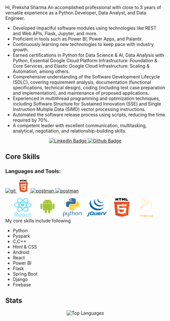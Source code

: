 Hi, Preksha Sharma
 An accomplished professional with close to 3 years of versatile experience as a Python Developer, Data Analyst, and Data Engineer. 

- Developed impactful software modules using technologies like REST and Web APIs, Flask, Jupyter, and more.
- Proficient in tools such as Power BI, Power Apps, and Palantir.
- Continuously learning new technologies to keep pace with industry growth.
- Earned certifications in Python for Data Science & AI, Data Analysis with Python, Essential Google Cloud Platform Infrastructure: Foundation & Core Services, and Elastic Google Cloud Infrastructure: Scaling & Automation, among others.
- Comprehensive understanding of the Software Development Lifecycle (SDLC), covering requirement analysis, documentation (functional specifications, technical design), coding (including test case preparation and implementation), and maintenance of proposed applications.
- Experienced in multithread programming and optimization techniques, including Software Structure for Sustained Innovation (SSE) and Single Instruction Multiple Data (SIMD) vector processing instructions.
- Automated the software release process using scripts, reducing the time required by 70%.
- A competent leader with excellent communication, multitasking, analytical, negotiation, and relationship-building skills.



<div id="header" align="center">
 
</div>

  <div id="badges" align="center">
  <a href="https://www.linkedin.com/in/preksha-sharma-8ab51a86/">
  <img src="https://img.shields.io/badge/LinkedIn-blue" alt="LinkedIn Badge"/>
  </a>
   <a href="https://github.com/prektrons">
  <img src="https://img.shields.io/badge/GitHub-black" alt="Github Badge"/>
  </a>
  
</div>






## Core Skills


<h3 align="left">Languages and Tools:</h3>
 <p align="left"> 
  
  <a href="https://git-scm.com/" target="_blank" rel="noreferrer"> 
    <img src="https://www.vectorlogo.zone/logos/git-scm/git-scm-icon.svg" alt="git" width="40" height="40"/> 
  </a> 
 <a href="https://www.w3.org/html/" target="_blank" rel="noreferrer">
   <img src="https://raw.githubusercontent.com/devicons/devicon/master/icons/html5/html5-original-wordmark.svg" alt="html5" width="40" height="40"/>
 </a>
 <a href="https://postman.com" target="_blank" rel="noreferrer"> 
  <img src="https://www.vectorlogo.zone/logos/getpostman/getpostman-icon.svg" alt="postman" width="40" height="40"/> 
 </a>
 <a href="https://firebase.google.com/" target="_blank" rel="noreferrer"> 
  <img src="https://www.vectorlogo.zone/logos/firebase/firebase-icon.svg" alt="postman" width="40" height="40"/> 
 </a>
</p>


<div align="center">
  <img src="https://github.com/devicons/devicon/blob/master/icons/react/react-original-wordmark.svg" title="React" alt="React" width="70" height="60" />&nbsp;
  <img src="https://github.com/devicons/devicon/blob/master/icons/android/android-original-wordmark.svg" title="Android" alt="Android" width="70" height="60"/>&nbsp;
  <img src="https://github.com/devicons/devicon/blob/master/icons/python/python-original-wordmark.svg" title="Python" alt="Py" width="70" height="60"/>&nbsp;
   <img src="https://github.com/devicons/devicon/blob/master/icons/jquery/jquery-plain-wordmark.svg" title="JQuery" alt="JQuery" width="70" height="60"/>&nbsp;
  <img src="https://github.com/devicons/devicon/blob/master/icons/html5/html5-original-wordmark.svg" title="HTML" alt="HTML" width="70" height="60"/>&nbsp;
  <img src="https://github.com/devicons/devicon/blob/master/icons/firebase/firebase-line-wordmark.svg"  title="Firebase" alt="Firebase" width="70" height="60"/>&nbsp;
 
  <div>
  </div>
</div>
My core skills include following

- Python
- Pyspark
- C,C++
- Html & CSS
- Android
- React
- Power BI
- Flask
- Spring Boot
- Django
- Firebase

## Stats

<div id="stats" align="center">

  <img src="https://github-readme-stats.vercel.app/api/top-langs/?username=prektrons" alt="Top Languages"/>
</div>
  
<!--
**prektrons/prektrons** is a ✨ _special_ ✨ repository because its `README.md` (this file) appears on your GitHub profile.

Here are some ideas to get you started:

- 🔭 I’m currently working on ...
- 🌱 I’m currently learning ...
- 👯 I’m looking to collaborate on ...
- 🤔 I’m looking for help with ...
- 💬 Ask me about ...
- 📫 How to reach me: ...
- 😄 Pronouns: ...
- ⚡ Fun fact: ...
-->
